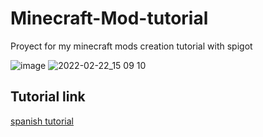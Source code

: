 # Minecraft-Mod-tutorial
Proyect for my minecraft mods creation tutorial with spigot

![image](https://user-images.githubusercontent.com/81094589/155149635-f7deb5b8-968f-4d46-99be-faea919f2952.png)
![2022-02-22_15 09 10](https://user-images.githubusercontent.com/81094589/155149145-72d2b248-bff0-4c3b-ba8e-15679411609d.png)

## Tutorial link
<a href="https://docs.google.com/document/d/14C9LZBecnzbqpL3aQhzTs6HsrwVC_uabqqDXnkbo0Qs/edit?usp=sharing ">spanish tutorial</a>
